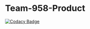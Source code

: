# Team-958-Product

[![Codacy Badge](https://api.codacy.com/project/badge/Grade/4ff588f90d4c419eae57e75c790a9b6f)](https://app.codacy.com/gh/BuildForSDGCohort2/Team-958-Product?utm_source=github.com&utm_medium=referral&utm_content=BuildForSDGCohort2/Team-958-Product&utm_campaign=Badge_Grade_Settings)
